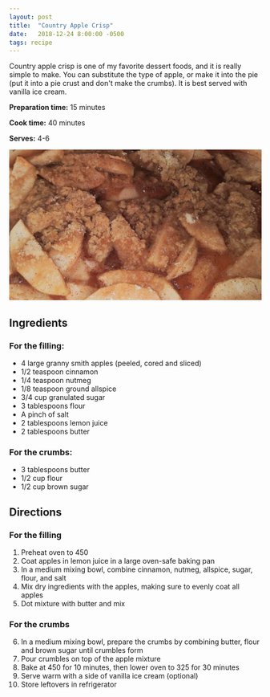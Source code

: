 ```yaml
---
layout: post
title:  "Country Apple Crisp"
date:   2018-12-24 8:00:00 -0500
tags: recipe
---
```


Country apple crisp is one of my favorite dessert foods, and it is really simple to make. You can substitute the type of apple, or make it into the pie (put it into a pie crust and don't make the crumbs). It is best served with vanilla ice cream.

**Preparation time:** 15 minutes

**Cook time:** 40 minutes

**Serves:** 4-6

![Apple Crisp](/assets/images/posts/apple-crisp.jpg)

## Ingredients
### For the filling:
- 4 large granny smith apples (peeled, cored and sliced)
- 1/2 teaspoon cinnamon
- 1/4 teaspoon nutmeg
- 1/8 teaspoon ground allspice
- 3/4 cup granulated sugar
- 3 tablespoons flour
- A pinch of salt
- 2 tablespoons lemon juice
- 2 tablespoons butter

### For the crumbs:
- 3 tablespoons butter
- 1/2 cup flour
- 1/2 cup brown sugar

## Directions
### For the filling
1. Preheat oven to 450
2. Coat apples in lemon juice in a large oven-safe baking pan
3. In a medium mixing bowl, combine cinnamon, nutmeg, allspice, sugar, flour, and salt
4. Mix dry ingredients with the apples, making sure to evenly coat all apples
5. Dot mixture with butter and mix

### For the crumbs
6. In a medium mixing bowl, prepare the crumbs by combining butter, flour and brown sugar until crumbles form
7. Pour crumbles on top of the apple mixture
8. Bake at 450 for 10 minutes, then lower oven to 325 for 30 minutes
9. Serve warm with a side of vanilla ice cream (optional)
10. Store leftovers in refrigerator